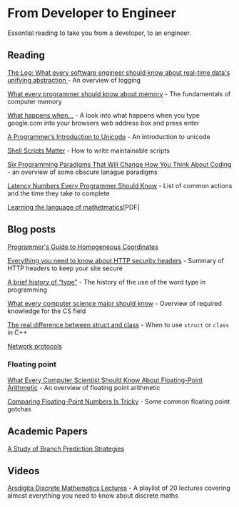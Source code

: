 # From Developer to Engineer

Essential reading to take you from a developer, to an engineer.

## Reading

[The Log: What every software engineer should know about real-time data's unifying abstraction
](https://engineering.linkedin.com/distributed-systems/log-what-every-software-engineer-should-know-about-real-time-datas-unifying) - An overview of logging

[What every programmer should know about memory](https://lwn.net/Articles/250967/) - The fundamentals of computer memory

[What happens when...](https://github.com/alex/what-happens-when) - A look into what happens when you type google.com into your browsers web address box and press enter

[A Programmer’s Introduction to Unicode](http://reedbeta.com/blog/programmers-intro-to-unicode/) - An introduction to unicode

[Shell Scripts Matter](https://dev.to/thiht/shell-scripts-matter) - How to write maintainable scripts

[Six Programming Paradigms That Will Change How You Think About Coding](http://www.ybrikman.com/writing/2014/04/09/six-programming-paradigms-that-will/) - an overview of some obscure lanague paradigms

[Latency Numbers Every Programmer Should Know](https://gist.github.com/jboner/2841832) - List of common actions and the time they take to complete

[Learning the language of mathetmatics](https://wac.colostate.edu/llad/v4n1/jamison.pdf)[PDF]

## Blog posts

[Programmer's Guide to Homogeneous Coordinates](https://hackernoon.com/programmers-guide-to-homogeneous-coordinates-73cbfd2bcc65)

[Everything you need to know about HTTP security headers](https://blog.appcanary.com/2017/http-security-headers.html) - Summary of HTTP headers to keep your site secure

[A brief history of “type”](http://arcanesentiment.blogspot.co.uk/2015/01/a-brief-history-of-type.html) - The history of the use of the word type in programming

[What every computer science major should know](http://matt.might.net/articles/what-cs-majors-should-know/) - Overview of required knowledge for the CS field

[The real difference between struct and class](http://www.fluentcpp.com/2017/06/13/the-real-difference-between-struct-class/) - When to use `struct` or `class` in C++

[Network protocols](https://www.destroyallsoftware.com/compendium/network-protocols?share_key=97d3ba4c24d21147)

### Floating point

[What Every Computer Scientist Should Know About Floating-Point Arithmetic](https://docs.oracle.com/cd/E19957-01/806-3568/ncg_goldberg.html) - An overview of floating point arithmetic

[Comparing Floating-Point Numbers Is Tricky](http://bitbashing.io/comparing-floats.html) - Some common floating point gotchas

## Academic Papers

[A Study of Branch Prediction Strategies](https://courses.cs.washington.edu/courses/cse590g/04sp/Smith-1981-A-Study-of-Branch-Prediction-Strategies.pdf)

## Videos

[Arsdigita Discrete Mathematics Lectures](https://www.youtube.com/watch?v=h_9WjWENWV8&list=PLrMT60OLrVSkmZJxHcR5OlTbaZxBeMPqm) - A playlist of 20 lectures covering almost everything you need to know about discrete maths
